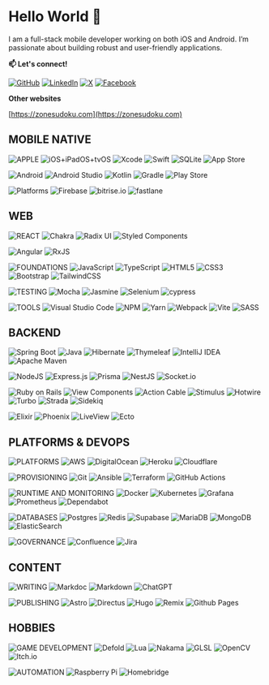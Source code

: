 # Hello World 👋

I am a full-stack mobile developer working on both iOS and Android. I’m passionate about building robust and user-friendly applications.

**📫 Let's connect!**

[![GitHub](https://img.shields.io/badge/github-black.svg?style=for-the-badge&logo=github&logoColor=white)](https://github.com/patricklafleur) 
[![LinkedIn](https://img.shields.io/badge/linkedin-0077B5.svg?style=for-the-badge&logo=linkedin&logoColor=white)](https://www.linkedin.com/in/patricklafleur/)
[![X](https://img.shields.io/badge/@lafpat-black.svg?style=for-the-badge&logo=X&logoColor=white)](https://x.com/lafpat)
[![Facebook](https://img.shields.io/badge/facebook-1877F2.svg?style=for-the-badge&logo=Facebook&logoColor=white)](https://www.facebook.com/lafleur.patrick)


**Other websites**

[https://zonesudoku.com](https://zonesudoku.com)


<!--div align="center">
  <a href="https://www.buymeacoffee.com/patricklafleur"> 
    <img src="https://cdn.buymeacoffee.com/buttons/v2/default-yellow.png"
       align="center" 
       height="50" 
       width="210" 
       alt="patricklafleur">
  </a>
</div-->

## MOBILE NATIVE

![APPLE](https://img.shields.io/badge/Apple-f0f0f0?style=for-the-badge&logo=apple&logoColor=white&labelColor=black)
![iOS+iPadOS+tvOS](https://img.shields.io/badge/iOS+iPadOS+tvOS-f0f0f0?style=for-the-badge&logo=apple&logoColor=white)
![Xcode](https://img.shields.io/badge/Xcode-f0f0f0?style=for-the-badge&logo=Xcode&logoColor=007ACC)
![Swift](https://img.shields.io/badge/swift+spm-f0f0f0?style=for-the-badge&logo=swift&logoColor=white&logoColor=F54A2A)
![SQLite](https://img.shields.io/badge/sqlite-f0f0f0.svg?style=for-the-badge&logo=sqlite&logoColor=07405e)
![App Store](https://img.shields.io/badge/App_Store-f0f0f0?style=for-the-badge&logo=app-store&logoColor=white&logoColor=0D96F6)

![Android](https://img.shields.io/badge/Android-f0f0f0?style=for-the-badge&logo=android&logoColor=white&labelColor=3DDC84)
![Android Studio](https://img.shields.io/badge/android%20studio-f0f0f0?style=for-the-badge&logo=android%20studio&logoColor=346ac1)
![Kotlin](https://img.shields.io/badge/kotlin-f0f0f0.svg?style=for-the-badge&logo=kotlin&logoColor=7F52FF)
![Gradle](https://img.shields.io/badge/Gradle-f0f0f0.svg?style=for-the-badge&logo=Gradle&logoColor=02303A)
![Play Store](https://img.shields.io/badge/Google_Play-f0f0f0?style=for-the-badge&logo=google-play&logoColor=414141)

![Platforms](https://img.shields.io/badge/platforms-f0f0f0.svg?style=for-the-badge&logoColor=white&labelColor=d4d4d4) 
![Firebase](https://img.shields.io/badge/firebase-f0f0f0?style=for-the-badge&logo=firebase&logoColor=a08021)
![bitrise.io](https://img.shields.io/badge/bitrise.io-f0f0f0?style=for-the-badge&logo=bitrise&logoColor=683D87)
![fastlane](https://img.shields.io/badge/fastlane-f0f0f0?style=for-the-badge&logo=fastlane&logoColor=F00000)

<!--![Swift Package Manager](https://img.shields.io/badge/swift%20package%20manager-F05138?style=for-the-badge&logo=macos&logoColor=F0F0F0)-->
<!--![Objective-C](https://img.shields.io/badge/OBJECTIVE--C-%233A95E3.svg?style=for-the-badge&logo=apple&logoColor=white)-->
<!--![tvOS](https://img.shields.io/badge/Apple%20TV-000000?style=for-the-badge&logo=Apple%20TV&logoColor=white)-->
<!--![macOS](https://img.shields.io/badge/mac%20os-000000?style=for-the-badge&logo=macos&logoColor=F0F0F0)-->

## WEB

<!--![FRAMEWORKS](https://img.shields.io/badge/frameworks-007ACC.svg?style=for-the-badge&logoColor=white) -->

![REACT](https://img.shields.io/badge/react-f0f0f0.svg?style=for-the-badge&logo=react&logoColor=white&labelColor=61DAFB)
![Chakra](https://img.shields.io/badge/chakra-f0f0f0.svg?style=for-the-badge&logo=chakraui&logoColor=4ED1C5) 
![Radix UI](https://img.shields.io/badge/radix%20ui-f0f0f0.svg?style=for-the-badge&logo=radix-ui&logoColor=161618)
![Styled Components](https://img.shields.io/badge/styled--components-f0f0f0?style=for-the-badge&logo=styled-components&logoColor=DB7093)

![Angular](https://img.shields.io/badge/angular-f0f0f0.svg?style=for-the-badge&logo=angular&logoColor=white&labelColor=DD0031)
![RxJS](https://img.shields.io/badge/rxjs-f0f0f0.svg?style=for-the-badge&logo=reactivex&logoColor=B7178C) 

![FOUNDATIONS](https://img.shields.io/badge/foundations-f0f0f0.svg?style=for-the-badge&logo=javascript&logoColor=white&labelColor=)
![JavaScript](https://img.shields.io/badge/javascript-f0f0f0.svg?style=for-the-badge&logo=javascript&logoColor=F7DF1E)
![TypeScript](https://img.shields.io/badge/typescript-f0f0f0.svg?style=for-the-badge&logo=typescript&logoColor=007ACC)
![HTML5](https://img.shields.io/badge/html5-f0f0f0.svg?style=for-the-badge&logo=html5&logoColor=E34F26)
![CSS3](https://img.shields.io/badge/css3-f0f0f0.svg?style=for-the-badge&logo=css3&logoColor=1572B6)
![Bootstrap](https://img.shields.io/badge/bootstrap-f0f0f0.svg?style=for-the-badge&logo=bootstrap&logoColor=8511FA)
![TailwindCSS](https://img.shields.io/badge/tailwindcss-f0f0f0.svg?style=for-the-badge&logo=tailwind-css&logoColor=38B2AC)

![TESTING](https://img.shields.io/badge/-testing-f0f0f0?style=for-the-badge&logoColor=white&labelColor=4CAF50)
![Mocha](https://img.shields.io/badge/-mocha-f0f0f0?style=for-the-badge&logo=mocha&logoColor=8D6748)
![Jasmine](https://img.shields.io/badge/jasmine-f0f0f0.svg?style=for-the-badge&logo=jasmine&logoColor=238A4182)
![Selenium](https://img.shields.io/badge/-selenium-f0f0f0?style=for-the-badge&logo=selenium&logoColor=43B02A)
![cypress](https://img.shields.io/badge/-cypress-f0f0f0?style=for-the-badge&logo=cypress&logoColor=E5E5E5)

![TOOLS](https://img.shields.io/badge/tools-f0f0f0.svg?style=for-the-badge&logoColor=white&labelColor=F7DF1E)
![Visual Studio Code](https://img.shields.io/badge/Visual%20Studio%20Code-f0f0f0.svg?style=for-the-badge&logo=visual-studio-code&logoColor=0078d7)
![NPM](https://img.shields.io/badge/NPM-f0f0f0.svg?style=for-the-badge&logo=npm&logoColor=CB3837)
![Yarn](https://img.shields.io/badge/yarn-f0f0f0.svg?style=for-the-badge&logo=yarn&logoColor=2C8EBB)
![Webpack](https://img.shields.io/badge/webpack-f0f0f0.svg?style=for-the-badge&logo=webpack&logoColor=8DD6F9)
![Vite](https://img.shields.io/badge/vite-f0f0f0.svg?style=for-the-badge&logo=vite&logoColor=646CFF)
![SASS](https://img.shields.io/badge/SASS-f0f0f0.svg?style=for-the-badge&logo=SASS&logoColor=hotpink)

<!--![Vue.js](https://img.shields.io/badge/vuejs-%2335495e.svg?style=for-the-badge&logo=vuedotjs&logoColor=%234FC08D)-->

## BACKEND

![Spring Boot](https://img.shields.io/badge/spring%20boot-f0f0f0.svg?style=for-the-badge&logo=spring&logoColor=white&labelColor=6DB33F)
![Java](https://img.shields.io/badge/java-f0f0f0.svg?style=for-the-badge&logo=openjdk&logoColor=ED8B00)
![Hibernate](https://img.shields.io/badge/Hibernate-f0f0f0?style=for-the-badge&logo=Hibernate&logoColor=59666C)
![Thymeleaf](https://img.shields.io/badge/Thymeleaf-f0f0f0.svg?style=for-the-badge&logo=Thymeleaf&logoColor=005C0F)
![IntelliJ IDEA](https://img.shields.io/badge/IntelliJIDEA-f0f0f0.svg?style=for-the-badge&logo=intellij-idea&logoColor=000000)
![Apache Maven](https://img.shields.io/badge/Apache%20Maven-f0f0f0?style=for-the-badge&logo=Apache%20Maven&logoColor=C71A36)

![NodeJS](https://img.shields.io/badge/node.js-f0f0f0?style=for-the-badge&logo=node.js&logoColor=white&labelColor=6DA55F)
![Express.js](https://img.shields.io/badge/express.js-f0f0f0.svg?style=for-the-badge&logo=express&logoColor=404d59)
![Prisma](https://img.shields.io/badge/Prisma-f0f0f0?style=for-the-badge&logo=Prisma&logoColor=3982CE)
![NestJS](https://img.shields.io/badge/nestjs-f0f0f0.svg?style=for-the-badge&logo=nestjs&logoColor=E0234E)
![Socket.io](https://img.shields.io/badge/Socket.io-f0f0f0?style=for-the-badge&logo=socket.io&badgeColor=010101)

![Ruby on Rails](https://img.shields.io/badge/ruby%20on%20rails-f0f0f0.svg?style=for-the-badge&logo=ruby-on-rails&logoColor=white&labelColor=CC0000)
![View Components](https://img.shields.io/badge/view%20components-f0f0f0.svg?style=for-the-badge&logo=ruby-on-rails&logoColor=DC382D)
![Action Cable](https://img.shields.io/badge/action%20cable-f0f0f0.svg?style=for-the-badge&logoColor=CC0000)
![Stimulus](https://img.shields.io/badge/stimulus-f0f0f0.svg?style=for-the-badge&logoColor=DC382D)
![Hotwire](https://img.shields.io/badge/hotwire-f0f0f0.svg?style=for-the-badge&logoColor=325D88)
![Turbo](https://img.shields.io/badge/turbo-f0f0f0.svg?style=for-the-badge&logoColor=325D88)
![Strada](https://img.shields.io/badge/strada-f0f0f0.svg?style=for-the-badge&logoColor=325D88)
![Sidekiq](https://img.shields.io/badge/sidekiq-f0f0f0.svg?style=for-the-badge&logo=ruby-on-rails&logoColor=DC382D)

![Elixir](https://img.shields.io/badge/elixir-f0f0f0.svg?style=for-the-badge&logo=elixir&logoColor=white&labelColor=4B275F)
![Phoenix](https://img.shields.io/badge/phoenix-f0f0f0.svg?style=for-the-badge&logo=phoenix&logoColor=FF6600)
![LiveView](https://img.shields.io/badge/live%20view-f0f0f0.svg?style=for-the-badge&logoColor=4B275F)
![Ecto](https://img.shields.io/badge/ecto-f0f0f0.svg?style=for-the-badge&&logoColor=3CAEA3)

<!--bundler, sidekiq-->
<!--![JWT](https://img.shields.io/badge/JWT-black?style=for-the-badge&logo=JSON%20web%20tokens)
![Postman](https://img.shields.io/badge/Postman-FF6C37?style=for-the-badge&logo=postman&logoColor=white)-->

<!-- chai, sinon -->

## PLATFORMS & DEVOPS

![PLATFORMS](https://img.shields.io/badge/platforms-f0f0f0.svg?style=for-the-badge&logoColor=white&labelColor=007BFF)
![AWS](https://img.shields.io/badge/AWS-f0f0f0.svg?style=for-the-badge&logo=amazon-aws&logoColor=FF9900)
![DigitalOcean](https://img.shields.io/badge/DigitalOcean-f0f0f0.svg?style=for-the-badge&logo=digitalOcean&logoColor=0167ff)
![Heroku](https://img.shields.io/badge/heroku-f0f0f0.svg?style=for-the-badge&logo=heroku&logoColor=430098)
![Cloudflare](https://img.shields.io/badge/Cloudflare-f0f0f0?style=for-the-badge&logo=Cloudflare&logoColor=F38020)

![PROVISIONING](https://img.shields.io/badge/provisioning-f0f0f0.svg?style=for-the-badge&logoColor=white&labelColor=EE0000)
![Git](https://img.shields.io/badge/git-f0f0f0.svg?style=for-the-badge&logo=git&logoColor=F05033)
![Ansible](https://img.shields.io/badge/ansible-f0f0f0.svg?style=for-the-badge&logo=ansible&logoColor=1A1918)
![Terraform](https://img.shields.io/badge/terraform-f0f0f0.svg?style=for-the-badge&logo=terraform&logoColor=5835CC)
![GitHub Actions](https://img.shields.io/badge/github%20actions-f0f0f0.svg?style=for-the-badge&logo=githubactions&logoColor=2671E5)

<!--
![openapi initiative](https://img.shields.io/badge/openapiinitiative-f0f0f0.svg?style=for-the-badge&logo=openapiinitiative&logoColor=000000)
![Swagger](https://img.shields.io/badge/-Swagger-f0f0f0?style=for-the-badge&logo=swagger&logoColor=Clojure)
-->


![RUNTIME AND MONITORING](https://img.shields.io/badge/runtime+monitoring-f0f0f0.svg?style=for-the-badge&logoColor=white&labelColor=FF6F00)
![Docker](https://img.shields.io/badge/docker-f0f0f0.svg?style=for-the-badge&logo=docker&logoColor=0db7ed)
![Kubernetes](https://img.shields.io/badge/kubernetes-f0f0f0.svg?style=for-the-badge&logo=kubernetes&logoColor=326ce5)
![Grafana](https://img.shields.io/badge/grafana-f0f0f0.svg?style=for-the-badge&logo=grafana&logoColor=F46800)
![Prometheus](https://img.shields.io/badge/Prometheus-f0f0f0?style=for-the-badge&logo=Prometheus&logoColor=E6522C)
![Dependabot](https://img.shields.io/badge/dependabot-f0f0f0?style=for-the-badge&logo=dependabot&logoColor=025E8C)

![DATABASES](https://img.shields.io/badge/databases-f0f0f0.svg?style=for-the-badge&logo=database&logoColor=white&labelColor=1F4E79)
![Postgres](https://img.shields.io/badge/postgres-f0f0f0.svg?style=for-the-badge&logo=postgresql&logoColor=316192)
![Redis](https://img.shields.io/badge/redis-f0f0f0.svg?style=for-the-badge&logo=redis&logoColor=DD0031)
![Supabase](https://img.shields.io/badge/Supabase-f0f0f0?style=for-the-badge&logo=supabase&logoColor=3ECF8E)
![MariaDB](https://img.shields.io/badge/MariaDB-f0f0f0?style=for-the-badge&logo=mariadb&logoColor=003545)
![MongoDB](https://img.shields.io/badge/MongoDB-f0f0f0.svg?style=for-the-badge&logo=mongodb&logoColor=4ea94b)
![ElasticSearch](https://img.shields.io/badge/-ElasticSearch-f0f0f0?style=for-the-badge&logo=005571)

![GOVERNANCE](https://img.shields.io/badge/governance-f0f0f0.svg?style=for-the-badge&logoColor=white&labelColor=4CAF50)
![Confluence](https://img.shields.io/badge/confluence-f0f0f0.svg?style=for-the-badge&logo=confluence&logoColor=172BF4)
![Jira](https://img.shields.io/badge/jira-f0f0f0.svg?style=for-the-badge&logo=jira&logoColor=0A0FFF)

<!-- fly.io -->
<!--dokku, wireshark, metasploit, launch darkly-->

## CONTENT

![WRITING](https://img.shields.io/badge/writing-f0f0f0.svg?style=for-the-badge&logo=edit&logoColor=white&labelColor=orange)
![Markdoc](https://img.shields.io/badge/markdoc-f0f0f0.svg?style=for-the-badge&logo=markdown&logoColor=00A2FF)
![Markdown](https://img.shields.io/badge/markdown-f0f0f0.svg?style=for-the-badge&logo=markdown&logoColor=000000)
![ChatGPT](https://img.shields.io/badge/chatGPT-f0f0f0?style=for-the-badge&logo=openai&logoColor=74aa9c)

![PUBLISHING](https://img.shields.io/badge/publishing-darkgreen.svg?style=for-the-badge&logoColor=white)
![Astro](https://img.shields.io/badge/astro-f0f0f0.svg?style=for-the-badge&logo=astro&logoColor=2C2052)
![Directus](https://img.shields.io/badge/directus-f0f0f0.svg?style=for-the-badge&logo=directus&logoColor=64f)
![Hugo](https://img.shields.io/badge/Hugo-f0f0f0.svg?style=for-the-badge&logo=Hugo&logoColor=black)
![Remix](https://img.shields.io/badge/remix-f0f0f0.svg?style=for-the-badge&logo=remix&logoColor=23000)
![Github Pages](https://img.shields.io/badge/github%20pages-f0f0f0?style=for-the-badge&logo=github&logoColor=121013)


## HOBBIES

![GAME DEVELOPMENT](https://img.shields.io/badge/game%20dev-8A2BE2.svg?style=for-the-badge&logo=nakama&logoColor=white)
![Defold](https://img.shields.io/badge/defold-f0f0f0.svg?style=for-the-badge&logo=nakama&logoColor=FF5000)
![Lua](https://img.shields.io/badge/lua-f0f0f0.svg?style=for-the-badge&logo=lua&logoColor=2C2D72)
![Nakama](https://img.shields.io/badge/nakama-f0f0f0.svg?style=for-the-badge&logo=nakama&logoColor=2C3E50)
![GLSL](https://img.shields.io/badge/glsl-f0f0f0.svg?style=for-the-badge&logo=nakama&logoColor=3A9D00)
![OpenCV](https://img.shields.io/badge/opencv-f0f0f0.svg?style=for-the-badge&logo=opencv&logoColor=green) 
![Itch.io](https://img.shields.io/badge/Itch-f0f0f0.svg?style=for-the-badge&logo=Itch.io&logoColor=FF0B34)

![AUTOMATION](https://img.shields.io/badge/Automation-FFA500?style=for-the-badge&logoColor=white)
![Raspberry Pi](https://img.shields.io/badge/-RaspberryPi-f0f0f0?style=for-the-badge&logo=Raspberry-Pi&logoColor=C51A4A)
![Homebridge](https://img.shields.io/badge/homebridge-f0f0f0.svg?style=for-the-badge&logo=homebridge&logoColor=491F59)
<!--![CockroachLabs](https://img.shields.io/badge/Cockroach%20Labs-6933FF?style=for-the-badge&logo=Cockroach%20Labs&logoColor=white)-->

<!-- 3d printing, octopie -->
